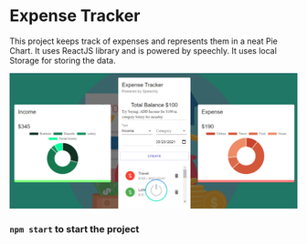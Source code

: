 # Expense Tracker

This project keeps track of expenses and represents them in a neat Pie Chart. It uses ReactJS library and is powered by speechly. It uses local Storage for storing the data.

![alt text](https://raw.githubusercontent.com/SmriG/Expense_Tracker/master/expense%20(2).png)



### `npm start` to start the project

